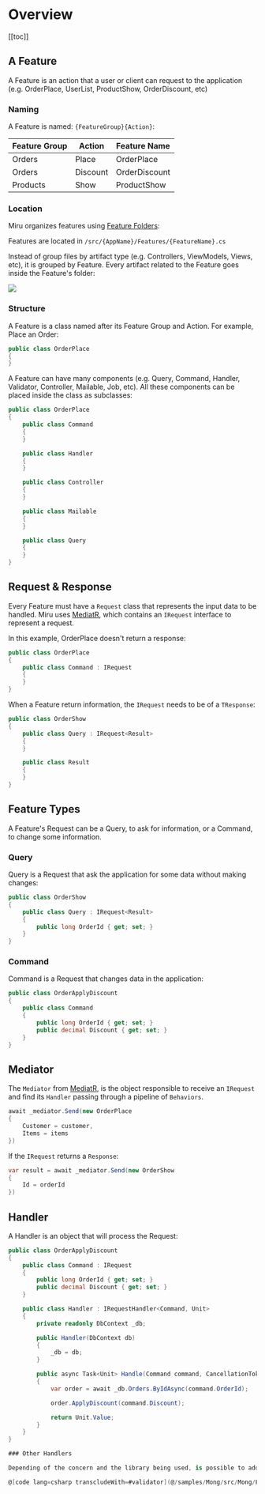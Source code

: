 <!--
A Feature
  location [ok]
    feature folders  [ok]
    two levels /Admin/Users and /Users
  structure (class, subclasses)  [ok]
  make:feature
Request & Response
  request: IRequest [ok]
  response [ok]
Mediator
  mediatr [ok]
  send [ok]
  pipeline [ok]
Feature Types [ok]
  query [ok]
  command [ok]
  results
Handlers [ok]
  handler [ok]
  validator
-->
# Overview

[[toc]]

## A Feature

A Feature is an action that a user or client can request to the application (e.g. OrderPlace, UserList, ProductShow, OrderDiscount, etc)

### Naming

A Feature is named: `{FeatureGroup}{Action}`:

| Feature Group | Action        | Feature Name |
| ------------- |-------------  | ----- |
| Orders         | Place        | OrderPlace |
| Orders         | Discount     | OrderDiscount |
| Products       | Show         | ProductShow |

### Location

Miru organizes features using [Feature Folders](https://dev.to/jamesmh/the-life-changing-and-time-saving-magic-of-feature-focused-code-organization-1708):

Features are located in `/src/{AppName}/Features/{FeatureName}.cs`

Instead of group files by artifact type (e.g. Controllers, ViewModels, Views, etc), it is grouped by Feature. Every artifact related to the Feature goes inside the Feature's folder:

![](/Feature-Folders.png)

### Structure

A Feature is a class named after its Feature Group and Action. For example, Place an Order:

```csharp
public class OrderPlace
{
}
```

A Feature can have many components (e.g. Query, Command, Handler, Validator, Controller, Mailable, Job, etc). All these components can be placed inside the class as subclasses:

```csharp
public class OrderPlace
{
    public class Command
    {
    }

    public class Handler
    {
    }

    public class Controller
    {
    }

    public class Mailable
    {
    }

    public class Query
    {
    }
}
```

## Request & Response

Every Feature must have a `Request` class that represents the input data to be handled. Miru uses [MediatR](https://github.com/jbogard/MediatR), which contains an `IRequest` interface to represent a request.

In this example, OrderPlace doesn't return a response:

```csharp
public class OrderPlace
{
    public class Command : IRequest
    {
    }
}
```

When a Feature return information, the `IRequest` needs to be of a `TResponse`:

```csharp
public class OrderShow
{
    public class Query : IRequest<Result>
    {
    }

    public class Result
    {
    }
}
```

## Feature Types

A Feature's Request can be a Query, to ask for information, or a Command, to change some information.

### Query

Query is a Request that ask the application for some data without making changes:

```csharp
public class OrderShow
{
    public class Query : IRequest<Result>
    {
        public long OrderId { get; set; }
    }
}
```

### Command 

Command is a Request that changes data in the application:


```csharp
public class OrderApplyDiscount
{
    public class Command
    {
        public long OrderId { get; set; }
        public decimal Discount { get; set; }
    }
}
```

## Mediator

The `Mediator` from [MediatR](https://github.com/jbogard/MediatR), is the object responsible to receive an `IRequest` and find its `Handler` passing through a pipeline of `Behaviors`.

```csharp
await _mediator.Send(new OrderPlace
{
    Customer = customer,
    Items = items
})
```

If the `IRequest` returns a `Response`:

```csharp
var result = await _mediator.Send(new OrderShow
{
    Id = orderId
})
```

## Handler

A Handler is an object that will process the Request:

```csharp
public class OrderApplyDiscount
{
    public class Command : IRequest
    {
        public long OrderId { get; set; }
        public decimal Discount { get; set; }
    }

    public class Handler : IRequestHandler<Command, Unit>
    {
        private readonly DbContext _db;

        public Handler(DbContext db)
        {
            _db = db;
        }

        public async Task<Unit> Handle(Command command, CancellationToken ct)
        {
            var order = await _db.Orders.ByIdAsync(command.OrderId);

            order.ApplyDiscount(command.Discount);

            return Unit.Value;
        }
    }
}

### Other Handlers

Depending of the concern and the library being used, is possible to add other Handlers. An example within Miru is Validation:

@[code lang=csharp transcludeWith=#validator](@/samples/Mong/src/Mong/Features/Accounts/AccountLogin.cs)